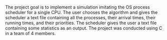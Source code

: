 The project goal is to implement a simulation imitating the OS process scheduler for a single CPU.
The user chooses the algorithm and gives the scheduler a text file containing all the processes, their arrival times, their running times, and their priorities.
The scheduler gives the user a text file containing some statistics as an output.
The project was conducted using C in a team of 4 members.
